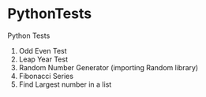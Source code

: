 # PythonTests
 Python Tests
 
 1. Odd Even Test
 2. Leap Year Test
 3. Random Number Generator (importing Random library)
 4. Fibonacci Series
 5. Find Largest number in a list
 
